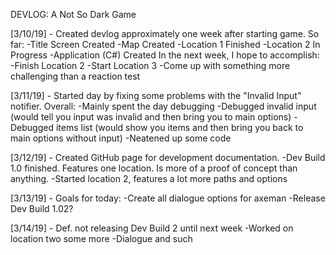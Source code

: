 DEVLOG: A Not So Dark Game

[3/10/19] - Created devlog approximately one week after starting game.  So far:
-Title Screen Created
-Map Created
-Location 1 Finished
-Location 2 In Progress
-Application (C#) Created
In the next week, I hope to accomplish:
-Finish Location 2
-Start Location 3
-Come up with something more challenging than a reaction test

[3/11/19] - Started day by fixing some problems with the "Invalid Input" notifier.
Overall:
-Mainly spent the day debugging
-Debugged invalid input (would tell you input was invalid and then bring you to main options)
-Debugged items list (would show you items and then bring you back to main options without input)
-Neatened up some code

[3/12/19] - Created GitHub page for development documentation.
-Dev Build 1.0 finished.  Features one location.  Is more of a proof of concept than anything.
-Started location 2, features a lot more paths and options

[3/13/19] - Goals for today:
-Create all dialogue options for axeman
-Release Dev Build 1.02?

[3/14/19] - Def. not releasing Dev Build 2 until next week
-Worked on location two some more
-Dialogue and such
